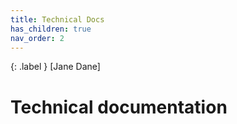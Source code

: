 ```yaml
---
title: Technical Docs
has_children: true
nav_order: 2
---
```


{: .label }
[Jane Dane]

# Technical documentation

